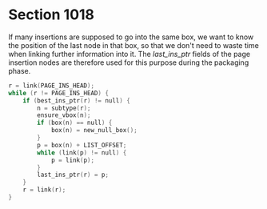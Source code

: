 # Section 1018

If many insertions are supposed to go into the same box, we want to know the position of the last node in that box, so that we don't need to waste time when linking further information into it.
The *last_ins_ptr* fields of the page insertion nodes are therefore used for this purpose during the packaging phase.

```c << Prepare all the boxes involved in insertions to act as queues >>=
r = link(PAGE_INS_HEAD);
while (r != PAGE_INS_HEAD) {
    if (best_ins_ptr(r) != null) {
        n = subtype(r);
        ensure_vbox(n);
        if (box(n) == null) {
            box(n) = new_null_box();
        }
        p = box(n) + LIST_OFFSET;
        while (link(p) != null) {
            p = link(p);
        }
        last_ins_ptr(r) = p;
    }
    r = link(r);
}
```
